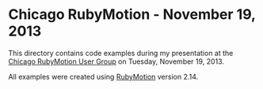 Chicago RubyMotion - November 19, 2013
===

This directory contains code examples during my presentation at the [Chicago RubyMotion User Group](http://www.meetup.com/Chicago-RubyMotion/events/143412442/) on Tuesday, November 19, 2013.

All examples were created using [RubyMotion](http://rubymotion.com) version 2.14.

